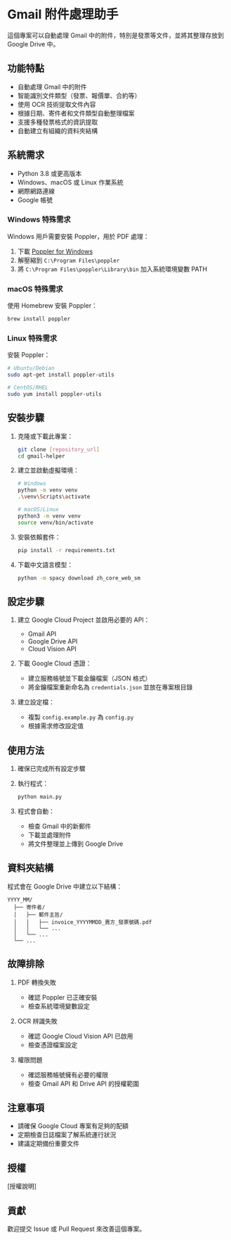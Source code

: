 # Gmail 附件處理助手

這個專案可以自動處理 Gmail 中的附件，特別是發票等文件，並將其整理存放到 Google Drive 中。

## 功能特點

- 自動處理 Gmail 中的附件
- 智能識別文件類型（發票、報價單、合約等）
- 使用 OCR 技術提取文件內容
- 根據日期、寄件者和文件類型自動整理檔案
- 支援多種發票格式的資訊提取
- 自動建立有組織的資料夾結構

## 系統需求

- Python 3.8 或更高版本
- Windows、macOS 或 Linux 作業系統
- 網際網路連線
- Google 帳號

### Windows 特殊需求

Windows 用戶需要安裝 Poppler，用於 PDF 處理：
1. 下載 [Poppler for Windows](https://github.com/oschwartz10612/poppler-windows/releases/)
2. 解壓縮到 `C:\Program Files\poppler`
3. 將 `C:\Program Files\poppler\Library\bin` 加入系統環境變數 PATH

### macOS 特殊需求

使用 Homebrew 安裝 Poppler：
```bash
brew install poppler
```

### Linux 特殊需求

安裝 Poppler：
```bash
# Ubuntu/Debian
sudo apt-get install poppler-utils

# CentOS/RHEL
sudo yum install poppler-utils
```

## 安裝步驟

1. 克隆或下載此專案：
   ```bash
   git clone [repository_url]
   cd gmail-helper
   ```

2. 建立並啟動虛擬環境：
   ```bash
   # Windows
   python -m venv venv
   .\venv\Scripts\activate

   # macOS/Linux
   python3 -m venv venv
   source venv/bin/activate
   ```

3. 安裝依賴套件：
   ```bash
   pip install -r requirements.txt
   ```

4. 下載中文語言模型：
   ```bash
   python -m spacy download zh_core_web_sm
   ```

## 設定步驟

1. 建立 Google Cloud Project 並啟用必要的 API：
   - Gmail API
   - Google Drive API
   - Cloud Vision API

2. 下載 Google Cloud 憑證：
   - 建立服務帳號並下載金鑰檔案（JSON 格式）
   - 將金鑰檔案重新命名為 `credentials.json` 並放在專案根目錄

3. 建立設定檔：
   - 複製 `config.example.py` 為 `config.py`
   - 根據需求修改設定值

## 使用方法

1. 確保已完成所有設定步驟

2. 執行程式：
   ```bash
   python main.py
   ```

3. 程式會自動：
   - 檢查 Gmail 中的新郵件
   - 下載並處理附件
   - 將文件整理並上傳到 Google Drive

## 資料夾結構

程式會在 Google Drive 中建立以下結構：
```
YYYY_MM/
  ├── 寄件者/
  │   ├── 郵件主旨/
  │   │   ├── invoice_YYYYMMDD_賣方_發票號碼.pdf
  │   │   └── ...
  │   └── ...
  └── ...
```

## 故障排除

1. PDF 轉換失敗
   - 確認 Poppler 已正確安裝
   - 檢查系統環境變數設定

2. OCR 辨識失敗
   - 確認 Google Cloud Vision API 已啟用
   - 檢查憑證檔案設定

3. 權限問題
   - 確認服務帳號擁有必要的權限
   - 檢查 Gmail API 和 Drive API 的授權範圍

## 注意事項

- 請確保 Google Cloud 專案有足夠的配額
- 定期檢查日誌檔案了解系統運行狀況
- 建議定期備份重要文件

## 授權

[授權說明]

## 貢獻

歡迎提交 Issue 或 Pull Request 來改善這個專案。 